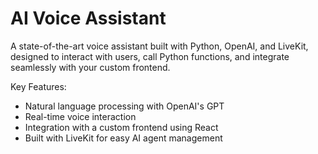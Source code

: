 # AI Voice Assistant

A state-of-the-art voice assistant built with Python, OpenAI, and LiveKit, designed to interact with users, call Python functions, and integrate seamlessly with your custom frontend. 

Key Features:
- Natural language processing with OpenAI's GPT
- Real-time voice interaction
- Integration with a custom frontend using React
- Built with LiveKit for easy AI agent management
